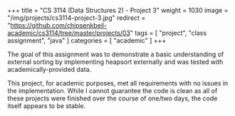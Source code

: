 +++
title = "CS 3114 (Data Structures 2) - Project 3"
weight = 1030
image = "/img/projects/cs3114-project-3.jpg"
redirect = "https://github.com/chipsenkbeil-academic/cs3114/tree/master/projects/03"
tags = [ "project", "class assignment", "java" ]
categories = [ "academic" ]
+++

The goal of this assignment was to demonstrate a basic understanding of
external sorting by implementing heapsort externally and was tested with
academically-provided data.

This project, for academic purposes, met all requirements with no issues in the
implementation. While I cannot guarantee the code is clean as all of these
projects were finished over the course of one/two days, the code itself appears
to be stable.

